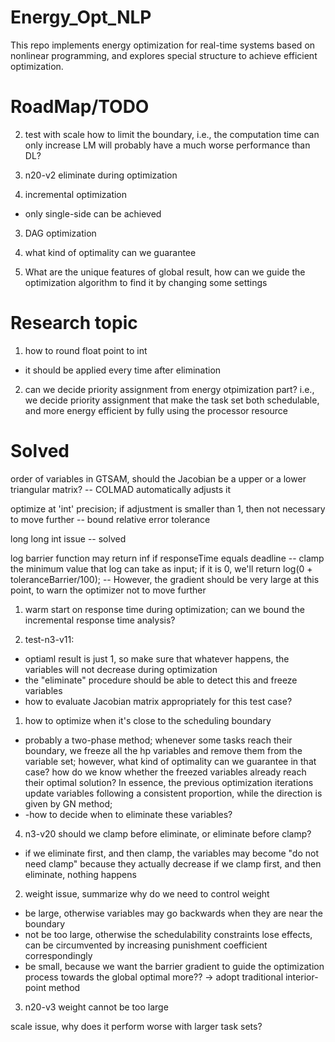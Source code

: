 # Energy_Opt_NLP
This repo implements energy optimization for real-time systems based on nonlinear programming, and explores special structure to achieve efficient optimization.

# RoadMap/TODO

2. test with scale
how to limit the boundary, i.e., the computation time can only increase
LM will probably have a much worse performance than DL?

2. n20-v2
eliminate during optimization

2. incremental optimization
- only single-side can be achieved

3. DAG optimization
4. what kind of optimality can we guarantee

0. What are the unique features of global result, how can we guide the optimization algorithm to find it by changing some settings




# Research topic
1. how to round float point to int
- it should be applied every time after elimination
2. can we decide priority assignment from energy otpimization part? i.e., we decide priority assignment that make the task set both schedulable, and more energy efficient by fully using the processor resource

# Solved
order of variables in GTSAM, should the Jacobian be a upper or a lower triangular matrix?
-- COLMAD automatically adjusts it

optimize at 'int' precision; if adjustment is smaller than 1, then not necessary to move further
-- bound relative error tolerance

long long int issue
-- solved

log barrier function may return inf if responseTime equals deadline
-- clamp the minimum value that log can take as input; if it is 0, we'll return log(0 + toleranceBarrier/100);
-- However, the gradient should be very large at this point, to warn the optimizer not to move further

1. warm start on response time during optimization;
can we bound the incremental response time analysis?

3. test-n3-v11: 
- optiaml result is just 1, so make sure that whatever happens, the variables will not decrease during optimization
- the "eliminate" procedure should be able to detect this and freeze variables
- how to evaluate Jacobian matrix appropriately for this test case?

1. how to optimize when it's close to the scheduling boundary
- probably a two-phase method; whenever some tasks reach their boundary, we freeze all the hp variables and remove them from the variable set; however, what kind of optimality can we guarantee in that case? how do we know whether the freezed variables already reach their optimal solution? In essence, the previous optimization iterations update variables following a consistent proportion, while the direction is given by GN method;
- -how to decide when to eliminate these variables? 

4. n3-v20
should we clamp before eliminate, or eliminate before clamp?
- if we eliminate first, and then clamp, the variables may become "do not need clamp" because they actually decrease
 if we clamp first, and then eliminate, nothing happens

 2. weight issue, summarize why do we need to control weight
- be large, otherwise variables may go backwards when they are near the boundary
- not be too large, otherwise the schedulability constraints lose effects, can be circumvented by increasing punishment coefficient correspondingly
- be small, because we want the barrier gradient to guide the optimization process towards the global optimal more??
-> adopt traditional interior-point method

3. n20-v3
weight cannot be too large

scale issue, why does it perform worse with larger task sets?
